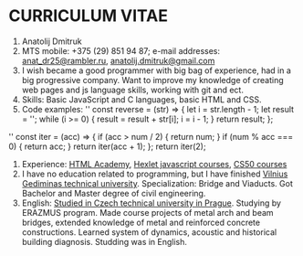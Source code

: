 # CURRICULUM VITAE
1. Anatolij Dmitruk
1. MTS mobile: +375 (29) 851 94 87; e-mail addresses: anat_dr25@rambler.ru, anatolij.dmitruk@gmail.com
1. I wish became a good programmer with big bag of experience, had in a big progressive company. Want to improve my knowledge of creating web pages and js language skills, working with git and ect.
1. Skills: Basic JavaScript and C languages, basic HTML and CSS.
1. Code examples: 
'<addr>' const reverse = (str) => {
  let i = str.length - 1;
  let result = '';
  while (i >= 0) {
    result = result + str[i];
    i = i - 1;
  }
  return result;
};

'<addr>' const iter = (acc) => {
   if (acc > num / 2) {
      return num;
    }
    if (num % acc === 0) {
      return acc;
    }
    return iter(acc + 1);
  };
  return iter(2);
1. Experience: [HTML Academy](https://htmlacademy.ru/courses), [Hexlet javascript courses](https://ru.hexlet.io/courses/introduction_to_programming), [CS50 courses](https://javarush.ru/quests/QUEST_HARVARD_CS50)
1. I have no education related to programming, but I have finished [Vilnius Gediminas technical university](https://www.vgtu.lt/). Specialization: Bridge and Viaducts. Got Bachelor and Master degree of civil engineering.
1. English: [Studied in Czech technical university in Prague](https://international.cvut.cz/for-incomers/erasmus-and-exchange/). Studying by ERAZMUS program. 
Made course projects of metal arch and beam bridges, extended knowledge of metal and reinforced concrete constructions. Learned system of dynamics, acoustic and historical building diagnosis. Studding was in English.